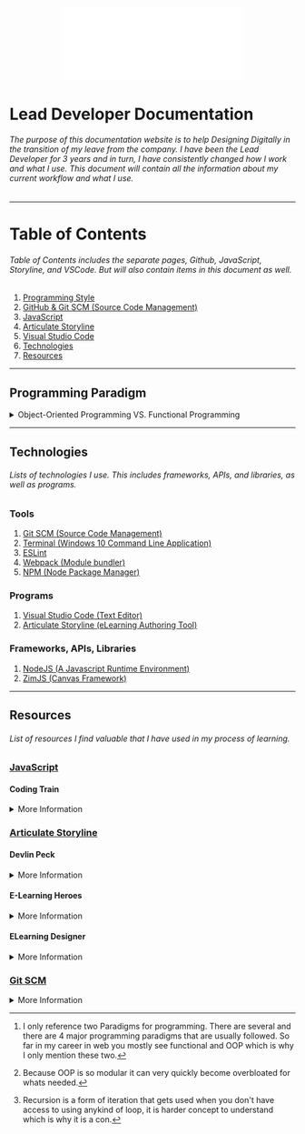 <p align="center"><img src="./images/ddinc-logo-white.svg" style="width: 33vw"></p>

# Lead Developer Documentation

###### The purpose of this documentation website is to help Designing Digitally in the transition of my leave from the company. I have been the Lead Developer for 3 years and in turn, I have consistently changed how I work and what I use. This document will contain all the information about my current workflow and what I use. 

----

# Table of Contents

###### Table of Contents includes the separate pages, Github, JavaScript, Storyline, and VSCode. But will also contain items in this document as well.

1. [Programming Style](#Programming)
2. [GitHub & Git SCM (Source Code Management)](./Github/Github-README.md)
3. [JavaScript](./JavaScript/JavaScript-README.md)
4. [Articulate Storyline](./Storyline/Storyline-README.md)
5. [Visual Studio Code](./Visual-Studio-Code/VSCode-README.md)
6. [Technologies](#Technologies)
7. [Resources](#Resources)

---

## Programming Paradigm <a name="Programming"></a>

<details>
<summary>Object-Oriented Programming VS. Functional Programming</summary>
	
**_I will briefly explain the programming paradigms[^1] I follow_**.
	
**_I will not be explaining the differences between these two models that I use, but I will link resources for you to read as both paradigms are not something that can be summarized and still make sense._**
	
I typically follow an [Object-Oriented Programming](https://en.wikipedia.org/wiki/Object-oriented_programming) methodology. Meaning a majority of the time my code uses reusable objects. This method is generally used for full-scale projects.
	
Whereas with [Functional Programming](https://en.wikipedia.org/wiki/Functional_programming) it is a polar opposite, code is not reusable- nor is the data used in functional programming muatble. I will use functional programming for quick turn-around demos, or small projects with tight deadlines.
	
> _There is no right or wrong paradigm to follow. I will create a table below that lists some of the pros/cons between the two. Commonly used in this field of programming._
>
<details>
	<summary> OOP vs FP Pros & Cons </summary>
	
| Object-Oriented Programming | Pros | Cons |  Functional Programming | Pros | Cons |
| --- | --- | --- |  --- | --- | --- |
| Allows Parallel Developement | :heavy_check_mark: | :x: |  Logical | :heavy_check_mark: | :x: |
| Modular Classes which are reusable | :heavy_check_mark: | :x: |  Debugging is easier | :heavy_check_mark: | :x: |
| Coding base is easier to maintain and document | :heavy_check_mark: | :x: | Lazy evaluation | :heavy_check_mark: | :x: |
| It can be inefficient | :x: | :heavy_check_mark: | Combining pure functions | :x: | :heavy_check_mark: |
| It can be too scalable[^2] | :x: | :heavy_check_mark: | Recursion[^3] | :x: | :heavy_check_mark: |
| It can cause duplication | :x: | :heavy_check_mark: | Mathematical terminology | :x: | :heavy_check_mark: |
	
</details>
	
</details>


[^1]: I only reference two Paradigms for programming. There are several and there are 4 major programming paradigms that are usually followed. So far in my career in web you mostly see functional and OOP which is why I only mention these two.
[^2]: Because OOP is so modular it can very quickly become overbloated for whats needed.
[^3]: Recursion is a form of iteration that gets used when you don't have access to using anykind of loop, it is harder concept to understand which is why it is a con.

---

## Technologies <a name="Technologies"></a>

###### Lists of technologies I use. This includes frameworks, APIs, and libraries, as well as programs.


### Tools
1. [Git SCM (Source Code Management)](#gitscm)
2. [Terminal (Windows 10 Command Line Application)](#terminal)
3. [ESLint](https://eslint.org)
4. [Webpack (Module bundler)](https://webpack.js.org/)
5. [NPM (Node Package Manager)](https://www.npmjs.com/)

### Programs
1. [Visual Studio Code (Text Editor)](https://code.visualstudio.com/)
2. [Articulate Storyline (eLearning Authoring Tool)](#storyline)

### Frameworks, APIs, Libraries
1. [NodeJS (A Javascript Runtime Environment)](https://nodejs.org/en/)
2. [ZimJS (Canvas Framework)](https://zimjs.com/)

---

## Resources <a name="Resources"></a>

###### List of resources I find valuable that I have used in my process of learning.

### <u>[JavaScript](https://www.javascript.com/)</u>

#### Coding Train
<details>
<summary>More Information</summary>

Coding Train is a website built by Programmer and Professor [Daniel Shiffman](https://github.com/Shiffman)
	
He teaches several different subjects related to programming. But his [youtube](https://www.youtube.com/channel/UCvjgXvBlbQiydffZU7m1_aw) channel offers some incredible tutorials ranging from absolute beginner-level introductions to building out functional projects.

</details> 

### <u>[Articulate Storyline](https://articulate.com/360)<a name="storyline" ></a></u>

#### Devlin Peck
<details>
<summary>More Information</summary>

Devlin Peck is a popular Articulate Storyline developer, he has a [website](https://www.devlinpeck.com/tutorials) with several useful tutorials.

</details>

#### E-Learning Heroes
<details>
<summary>More Information</summary>

E-Learning Heroes is the community built around Articulate Storyline. There are always good forums of people asking for help with valuable answers being provided. There is also a weekly [Storyline challenge](https://community.articulate.com/hubs/e-learning-challenges) where a challenge is posted and the community will post there submissions, its a great way to see new ways one how someone would do something.

</details>

#### ELearning Designer
<details>
<summary>More Information</summary>

[E-Learning Designer](https://elearningdesigner.com/) is another Storyline Developer who uploads templates, their completed E-Learning Hero Challenges and a few other things.

</details>

### <u>[Git SCM](https://git-scm.com/)<a name="gitscm"></a></u>

<details>
<summary>More Information</summary>

Git SCM is a command-line Source Code Management tool. I will go into more detail in the [Github README](./Github/Github-README.md) file. But I will list resources here I found useful for learning Git SCM.

1. [Git SCM Documentation](https://git-scm.com/docs)
2. [Official Git Tutorial](https://git-scm.com/docs/gittutorial)
3. [Everyday Git](https://git-scm.com/docs/giteveryday)
4. [Git Immersion](https://gitimmersion.com/)
5. [Backlog Git Tutorial](https://backlog.com/git-tutorial/)
</details>